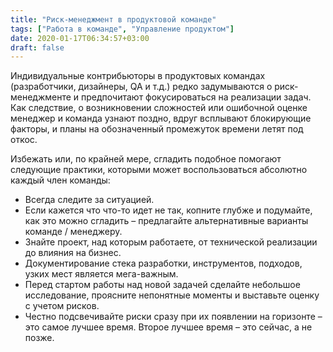 ```yaml
---
title: "Риск-менеджмент в продуктовой команде"
tags: ["Работа в команде", "Управление продуктом"]
date: 2020-01-17T06:34:57+03:00
draft: false
---
```


Индивидуальные контрибьюторы в продуктовых командах (разработчики, дизайнеры, QA и т.д.) редко
задумываются о риск-менеджменте и предпочитают фокусироваться на реализации задач. Как следствие,
о возникновении сложностей или ошибочной оценке менеджер и команда узнают поздно, вдруг всплывают
блокирующие факторы, и планы на обозначенный промежуток времени летят под откос.

Избежать или, по крайней мере, сгладить подобное помогают следующие практики, которыми может
воспользоваться абсолютно каждый член команды:<!--more-->

- Всегда следите за ситуацией.
- Если кажется что что-то идет не так, копните глубже и подумайте, как это можно сгладить – предлагайте альтернативные варианты команде / менеджеру.
- Знайте проект, над которым работаете, от технической реализации до влияния на бизнес.
- Документирование стека разработки, инструментов, подходов, узких мест является мега-важным.
- Перед стартом работы над новой задачей сделайте небольшое исследование, проясните непонятные
моменты и выставьте оценку с учетом рисков.
- Честно подсвечивайте риски сразу при их появлении на горизонте – это самое лучшее время.
Второе лучшее время – это сейчас, а не позже.
